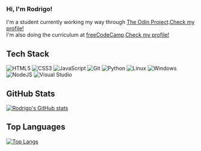 ### Hi, I'm Rodrigo! 
I'm a student currently working my way through [The Odin Project](https://www.theodinproject.com).[Check my profile!](https://www.theodinproject.com/dashboard)<br>
I'm also doing the curriculum at [freeCodeCamp](https://www.freecodecamp.org/).[Check my profile!](https://www.freecodecamp.org/rodrigo-nicolas)

## Tech  Stack
![HTML5](https://img.shields.io/badge/html5-%23E34F26.svg?style=for-the-badge&logo=html5&logoColor=white)
![CSS3](https://img.shields.io/badge/css3-%231572B6.svg?style=for-the-badge&logo=css3&logoColor=white)
![JavaScript](https://img.shields.io/badge/javascript-%23323330.svg?style=for-the-badge&logo=javascript&logoColor=%23F7DF1E)
![Git](https://img.shields.io/badge/git-%23F05033.svg?style=for-the-badge&logo=git&logoColor=white)
![Python](https://img.shields.io/badge/python-3670A0?style=for-the-badge&logo=python&logoColor=ffdd54)
![Linux](https://img.shields.io/badge/Linux-FCC624?style=for-the-badge&logo=linux&logoColor=black)
![Windows](https://img.shields.io/badge/Windows-0078D6?style=for-the-badge&logo=windows&logoColor=white)
![NodeJS](https://img.shields.io/badge/node.js-6DA55F?style=for-the-badge&logo=node.js&logoColor=white)
![Visual Studio](https://img.shields.io/badge/Visual%20Studio-5C2D91.svg?style=for-the-badge&logo=visual-studio&logoColor=white)

## GitHub Stats
[![Rodrigo's GitHub stats](https://github-readme-stats.vercel.app/api?username=salocin-95&show_icons=true&theme=dark)](https://github.com/salocin-95/github-readme-stats) 

## Top Languages
[![Top Langs](https://github-readme-stats.vercel.app/api/top-langs/?username=salocin-95&show_icons=true&theme=dark&layout=compact)](https://github.com/salocin-95/github-readme-stats)



<!--
**salocin-95/salocin-95** is a ✨ _special_ ✨ repository because its `README.md` (this file) appears on your GitHub profile.

Here are some ideas to get you started:

- 🔭 I’m currently working on ...
- 🌱 I’m currently learning ...
- 👯 I’m looking to collaborate on ...
- 🤔 I’m looking for help with ...
- 💬 Ask me about ...
- 📫 How to reach me: ...
- 😄 Pronouns: ...
- ⚡ Fun fact: ...
-->
